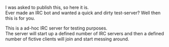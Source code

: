 I was asked to publish this, so here it is.  
Ever made an IRC bot and wanted a quick and dirty test-server? Well then this is for you.


This is a ad-hoc IRC server for testing purposes.  
The server will start up a defined number of IRC servers and then a defined number of fictive clients will join and start messing around.
